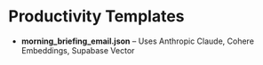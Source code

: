 # Productivity Templates

- **morning_briefing_email.json** – Uses Anthropic Claude, Cohere Embeddings, Supabase Vector